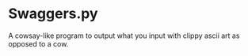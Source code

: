 # Swaggers.py
A cowsay-like program to output what you input with clippy ascii art as opposed to a cow.
